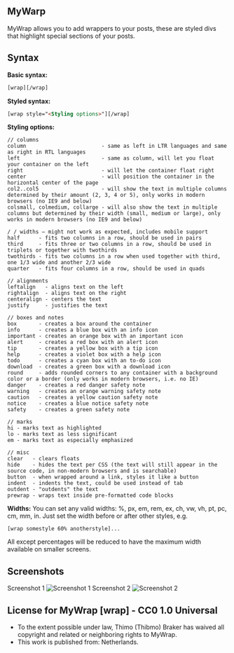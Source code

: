 ## MyWarp
MyWrap allows you to add wrappers to your posts, these are styled divs that highlight special sections of your posts.

## Syntax
**Basic syntax:**
```html
[wrap][/wrap]
```

**Styled syntax:**
```html
[wrap style="<Styling options>"][/wrap]
```

**Styling options:**
```
// columns
column                        - same as left in LTR languages and same as right in RTL languages
left                          - same as column, will let you float your container on the left
right                         - will let the container float right
center                        - will position the container in the horizontal center of the page
col2..col5                    - will show the text in multiple columns determined by their amount (2, 3, 4 or 5), only works in modern browsers (no IE9 and below)
colsmall, colmedium, collarge - will also show the text in multiple columns but determined by their width (small, medium or large), only works in modern browsers (no IE9 and below) 

/ / widths – might not work as expected, includes mobile support
half      - fits two columns in a row, should be used in pairs
third     - fits three or two columns in a row, should be used in triplets or together with twothirds
twothirds - fits two columns in a row when used together with third, one 1/3 wide and another 2/3 wide
quarter   - fits four columns in a row, should be used in quads

// alignments
leftalign   - aligns text on the left
rightalign  - aligns text on the right
centeralign - centers the text
justify     - justifies the text

// boxes and notes
box       - creates a box around the container
info      - creates a blue box with an info icon
important - creates an orange box with an important icon
alert     - creates a red box with an alert icon
tip       - creates a yellow box with a tip icon
help      - creates a violet box with a help icon
todo      - creates a cyan box with an to-do icon
download  - creates a green box with a download icon
round     - adds rounded corners to any container with a background color or a border (only works in modern browsers, i.e. no IE)
danger    - creates a red danger safety note
warning   - creates an orange warning safety note
caution   - creates a yellow caution safety note
notice    - creates a blue notice safety note
safety    - creates a green safety note

// marks
hi - marks text as highlighted
lo - marks text as less significant
em - marks text as especially emphasized

// misc
clear   - clears floats
hide    - hides the text per CSS (the text will still appear in the source code, in non-modern browsers and is searchable)
button  - when wrapped around a link, styles it like a button
indent  - indents the text, could be used instead of tab
outdent - "outdents" the text
prewrap - wraps text inside pre-formatted code blocks
```

**Widths:**
You can set any valid widths: %, px, em, rem, ex, ch, vw, vh, pt, pc, cm, mm, in.
Just set the width before or after other styles, e.g.
```
[wrap somestyle 60% anotherstyle]...
```

All except percentages will be reduced to have the maximum width available on smaller screens.

## Screenshots
Screenshot 1 
![Screenshot 1](https://community.mybb.com/uploads/mods/previews/preview_123240_1532676541_70950f1f50f8b37de25fd32c50cebed9.png)
Screenshot 2
![Screenshot 2](https://community.mybb.com/uploads/mods/previews/preview_123240_1532676872_508912d395518aaa8fe1dd4a02a3d5af.png)

## License for MyWrap [wrap] - CC0 1.0 Universal
* To the extent possible under law, Thimo (Thibmo) Braker has waived all copyright and related or neighboring rights to MyWrap. 
* This work is published from: Netherlands.
